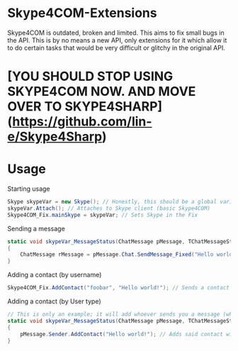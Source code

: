 # Skype4COM-Extensions
Skype4COM is outdated, broken and limited. This aims to fix small bugs in the API. This is by no means a new API, only extensions for it which allow it to do certain tasks that would be very difficult or glitchy in the original API.

# [YOU SHOULD STOP USING SKYPE4COM NOW. AND MOVE OVER TO SKYPE4SHARP] (https://github.com/lin-e/Skype4Sharp)

# Usage
Starting usage
```C#
Skype skypeVar = new Skype(); // Honestly, this should be a global variable. 
skypeVar.Attach(); // Attaches to Skype client (basic Skype4COM)
Skype4COM_Fix.mainSkype = skypeVar; // Sets Skype in the Fix
```
Sending a message
```C#
static void skypeVar_MessageStatus(ChatMessage pMessage, TChatMessageStatus Status) // Skype's generated event for messages
{
    ChatMessage rMessage = pMessage.Chat.SendMessage_Fixed("Hello world!"); // Replies to the message with 'Hello world!'. Notice that it should no longer bug in PMs
}
```
Adding a contact (by username)
```C#
Skype4COM_Fix.AddContact("foobar", "Hello world!"); // Sends a contact request to the specified user with the specified message
```
Adding a contact (by User type)
```C#
// This is only an example; it will add whoever sends you a message (which may accidentally remove them if they are already added)
static void skypeVar_MessageStatus(ChatMessage pMessage, TChatMessageStatus Status) // Skype's generated event for messages
{
    pMessage.Sender.AddContact("Hello world!"); // Adds said contact with the specified message
}
```
